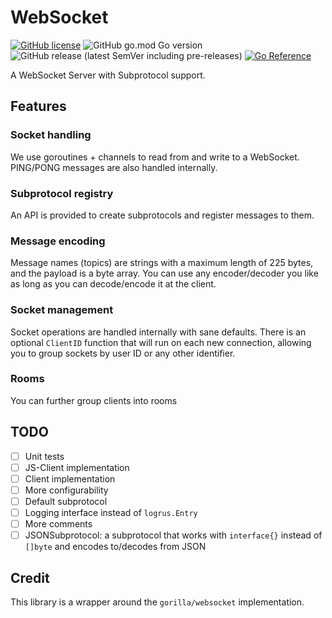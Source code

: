 # WebSocket
[![GitHub license](https://img.shields.io/github/license/Fardinak/websocket?style=flat-square)](https://github.com/Fardinak/websocket/blob/master/LICENSE)
![GitHub go.mod Go version](https://img.shields.io/github/go-mod/go-version/Fardinak/websocket?style=flat-square)
![GitHub release (latest SemVer including pre-releases)](https://img.shields.io/github/v/release/Fardinak/websocket?include_prereleases&sort=semver&style=flat-square)
[![Go Reference](https://pkg.go.dev/badge/github.com/Fardinak/websocket.svg)](https://pkg.go.dev/github.com/Fardinak/websocket)

A WebSocket Server with Subprotocol support.

## Features
### Socket handling
We use goroutines + channels to read from and write to a WebSocket.
PING/PONG messages are also handled internally.

### Subprotocol registry
An API is provided to create subprotocols and register messages to them.

### Message encoding
Message names (topics) are strings with a maximum length of 225 bytes, and the payload is a byte array. You can use any
encoder/decoder you like as long as you can decode/encode it at the client.

### Socket management
Socket operations are handled internally with sane defaults. There is an optional `ClientID` function that will run on
each new connection, allowing you to group sockets by user ID or any other identifier.

### Rooms
You can further group clients into rooms 

## TODO
- [ ] Unit tests
- [ ] JS-Client implementation
- [ ] Client implementation
- [ ] More configurability
- [ ] Default subprotocol
- [ ] Logging interface instead of `logrus.Entry`
- [ ] More comments
- [ ] JSONSubprotocol: a subprotocol that works with `interface{}` instead of `[]byte` and encodes to/decodes from JSON

## Credit
This library is a wrapper around the `gorilla/websocket` implementation.
